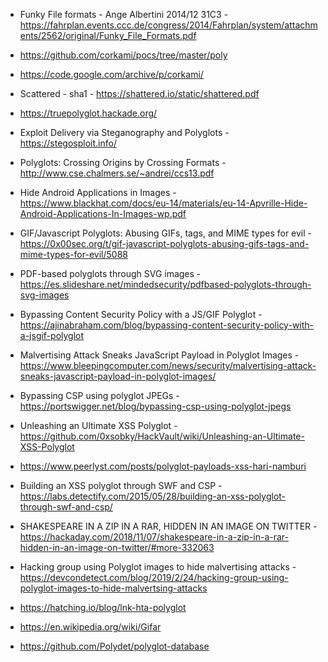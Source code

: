 * Funky File formats - Ange Albertini 2014/12 31C3 - https://fahrplan.events.ccc.de/congress/2014/Fahrplan/system/attachments/2562/original/Funky_File_Formats.pdf
* https://github.com/corkami/pocs/tree/master/poly
* https://code.google.com/archive/p/corkami/
* Scattered - sha1 - https://shattered.io/static/shattered.pdf
* https://truepolyglot.hackade.org/
* Exploit Delivery via Steganography and Polyglots - https://stegosploit.info/
* Polyglots: Crossing Origins by Crossing Formats - http://www.cse.chalmers.se/~andrei/ccs13.pdf
* Hide Android Applications in Images - https://www.blackhat.com/docs/eu-14/materials/eu-14-Apvrille-Hide-Android-Applications-In-Images-wp.pdf

* GIF/Javascript Polyglots: Abusing GIFs, tags, and MIME types for evil - https://0x00sec.org/t/gif-javascript-polyglots-abusing-gifs-tags-and-mime-types-for-evil/5088
* PDF-based polyglots through SVG images - https://es.slideshare.net/mindedsecurity/pdfbased-polyglots-through-svg-images
* Bypassing Content Security Policy with a JS/GIF Polyglot - https://ajinabraham.com/blog/bypassing-content-security-policy-with-a-jsgif-polyglot
* Malvertising Attack Sneaks JavaScript Payload in Polyglot Images - https://www.bleepingcomputer.com/news/security/malvertising-attack-sneaks-javascript-payload-in-polyglot-images/
* Bypassing CSP using polyglot JPEGs - https://portswigger.net/blog/bypassing-csp-using-polyglot-jpegs
* Unleashing an Ultimate XSS Polyglot - https://github.com/0xsobky/HackVault/wiki/Unleashing-an-Ultimate-XSS-Polyglot
* https://www.peerlyst.com/posts/polyglot-payloads-xss-hari-namburi
* Building an XSS polyglot through SWF and CSP - https://labs.detectify.com/2015/05/28/building-an-xss-polyglot-through-swf-and-csp/
* SHAKESPEARE IN A ZIP IN A RAR, HIDDEN IN AN IMAGE ON TWITTER - https://hackaday.com/2018/11/07/shakespeare-in-a-zip-in-a-rar-hidden-in-an-image-on-twitter/#more-332063
* Hacking group using Polyglot images to hide malvertising attacks - https://devcondetect.com/blog/2019/2/24/hacking-group-using-polyglot-images-to-hide-malvertsing-attacks
* https://hatching.io/blog/lnk-hta-polyglot
* https://en.wikipedia.org/wiki/Gifar
* https://github.com/Polydet/polyglot-database



